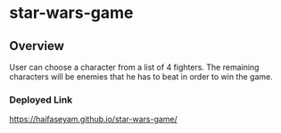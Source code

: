 # star-wars-game

## Overview
User can choose a character from a list of 4 fighters. The remaining characters will be enemies that he has to beat in order to win the game.

### Deployed Link
https://haifaseyam.github.io/star-wars-game/
